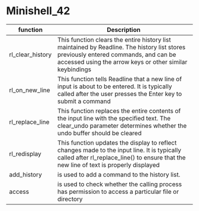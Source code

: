 # Minishell_42
| function        | Description
|-----------------|--------------------------------------------------------|
|rl_clear_history |This function clears the entire history list maintained by Readline. The history list stores previously entered commands, and can be accessed using the arrow keys or other similar keybindings|
|rl_on_new_line  |This function tells Readline that a new line of input is about to be entered. It is typically called after the user presses the Enter key to submit a command|
|rl_replace_line |This function replaces the entire contents of the input line with the specified text. The clear_undo parameter determines whether the undo buffer should be cleared|
|rl_redisplay|This function updates the display to reflect changes made to the input line. It is typically called after rl_replace_line() to ensure that the new line of text is properly displayed|
|add_history|is used to add a command to the history list.|
|access|is used to check whether the calling process has permission to access a particular file or directory|
